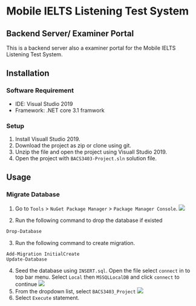 # Mobile IELTS Listening Test System
## Backend Server/ Examiner Portal

This is a backend server also a examiner portal for the Mobile IELTS Listening Test System.

## Installation
### Software Requirement
- IDE: Visual Studio 2019
- Framework: .NET core 3.1 framwork

### Setup
1. Install Visuall Studio 2019.
2. Download the project as zip or clone using git.
3. Unzip the file and open the project using Visuall Studio 2019.
4. Open the project with `BACS3403-Project.sln` solution file.


## Usage

### Migrate Database
1. Go to `Tools` > `NuGet Package Manager` > `Package Manager Console`.
![](https://media.discordapp.net/attachments/751684116109590670/785842838259761172/unknown.png)

2. Run the following command to drop the database if existed
```PowerShell
Drop-Database
```
3. Run the following command to create migration.
```
Add-Migration InitialCreate
Update-Database
```
4. Seed the database using `INSERT.sql`. Open the file select `connect` in to top bar menu. Select `Local` then `MSSQLLocalDB` and click `connect` to continue
![](https://media.discordapp.net/attachments/751684116109590670/785845040080748554/unknown.png?width=570&height=603)
5. From the dropdown list, select `BACS3403_Project`
![](https://media.discordapp.net/attachments/751684116109590670/785845570584969226/unknown.png)
6. Select `Execute` statement.



